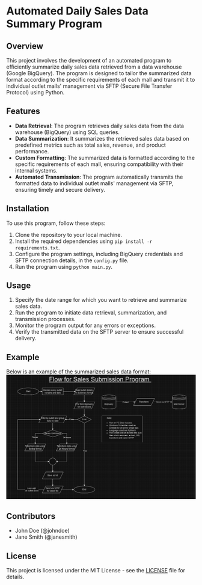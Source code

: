 # Automated Daily Sales Data Summary Program

## Overview
This project involves the development of an automated program to efficiently summarize daily sales data retrieved from a data warehouse (Google BigQuery). The program is designed to tailor the summarized data format according to the specific requirements of each mall and transmit it to individual outlet malls' management via SFTP (Secure File Transfer Protocol) using Python.

## Features
- **Data Retrieval**: The program retrieves daily sales data from the data warehouse (BigQuery) using SQL queries.
- **Data Summarization**: It summarizes the retrieved sales data based on predefined metrics such as total sales, revenue, and product performance.
- **Custom Formatting**: The summarized data is formatted according to the specific requirements of each mall, ensuring compatibility with their internal systems.
- **Automated Transmission**: The program automatically transmits the formatted data to individual outlet malls' management via SFTP, ensuring timely and secure delivery.

## Installation
To use this program, follow these steps:
1. Clone the repository to your local machine.
2. Install the required dependencies using `pip install -r requirements.txt`.
3. Configure the program settings, including BigQuery credentials and SFTP connection details, in the `config.py` file.
4. Run the program using `python main.py`.

## Usage
1. Specify the date range for which you want to retrieve and summarize sales data.
2. Run the program to initiate data retrieval, summarization, and transmission processes.
3. Monitor the program output for any errors or exceptions.
4. Verify the transmitted data on the SFTP server to ensure successful delivery.

## Example
Below is an example of the summarized sales data format:
![Program Flow](https://github.com/Azeemshah99/Sales_Mall_Submission/blob/main/Flow_Sales_Submission.png)

## Contributors
- John Doe (@johndoe)
- Jane Smith (@janesmith)

## License
This project is licensed under the MIT License - see the [LICENSE](LICENSE) file for details.
